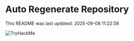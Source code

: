 # Auto Regenerate Repository

This README was last updated: 2025-09-08 11:22:58

 ![TryHackMe](https://tryhackme.com/badge/533634)